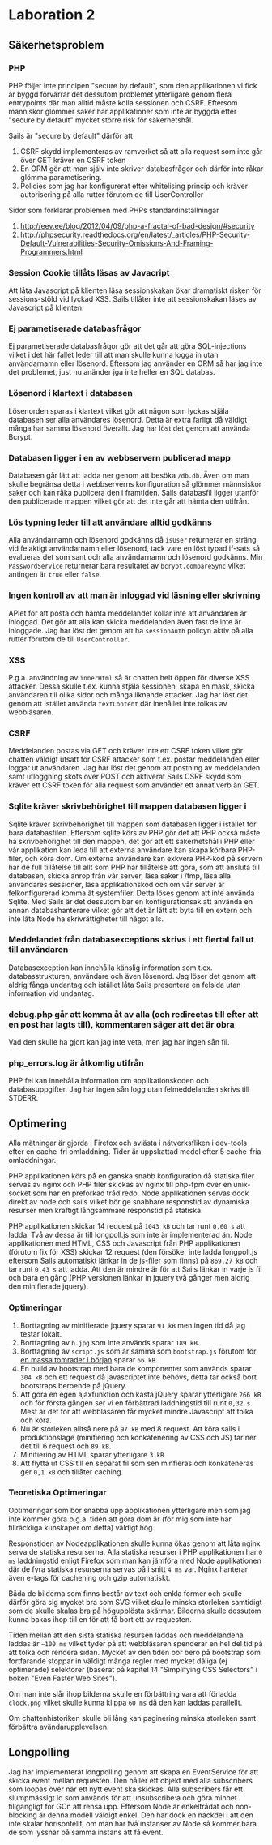 # Laboration 2
## Säkerhetsproblem
### PHP
PHP följer inte principen "secure by default", som den applikationen vi fick är byggd förvärrar det
dessutom problemet ytterligare genom flera entrypoints där man alltid måste kolla sessionen och
CSRF. Eftersom människor glömmer saker har applikationer som inte är byggda efter "secure by default"
mycket större risk för säkerhetshål.

Sails är "secure by default" därför att
1. CSRF skydd implementeras av ramverket så att alla request som inte går över GET kräver en CSRF token
1. En ORM gör att man själv inte skriver databasfrågor och därför inte råkar glömma parametisering.
1. Policies som jag har konfigurerat efter whitelising princip och kräver autorisering på alla rutter
  förutom de till UserController

Sidor som förklarar problemen med PHPs standardinställningar
1. <http://eev.ee/blog/2012/04/09/php-a-fractal-of-bad-design/#security>
1. <http://phpsecurity.readthedocs.org/en/latest/_articles/PHP-Security-Default-Vulnerabilities-Security-Omissions-And-Framing-Programmers.html>

### Session Cookie tillåts läsas av Javacript
Att låta Javascript på klienten läsa sessionskakan ökar dramatiskt risken för sessions-stöld vid
lyckad XSS. Sails tillåter inte att sessionskakan läses av Javascript på klienten.

### Ej parametiserade databasfrågor
Ej parametiserade databasfrågor gör att det går att göra SQL-injections vilket i det här fallet
leder till att man skulle kunna logga in utan användarnamn eller lösenord. Eftersom jag använder en
ORM så har jag inte det problemet, just nu anänder jga inte heller en SQL databas.

### Lösenord i klartext i databasen
Lösenorden sparas i klartext vilket gör att någon som lyckas stjäla databasen ser alla användares
lösenord. Detta är extra farligt då väldigt många har samma lösenord överallt. Jag har löst det
genom att använda Bcrypt.

### Databasen ligger i en av webbservern publicerad mapp
Databasen går lätt att ladda ner genom att besöka `/db.db`. Även om man skulle begränsa detta i
webbserverns konfiguration så glömmer männsiskor saker och kan råka publicera den i framtiden.
Sails databasfil ligger utanför den publicerade mappen vilket gör att det inte går att hämta den
utifrån.

### Lös typning leder till att användare alltid godkänns
Alla användarnamn och lösenord godkänns då `isUser` returnerar en sträng vid felaktigt användarnamn
eller lösenord, tack vare en löst typad if-sats så evalueras det som sant och alla användarnamn
och lösenord godkänns. Min `PasswordService` returnerar bara resultatet av `bcrypt.compareSync`
vilket antingen är `true` eller `false`.

### Ingen kontroll av att man är inloggad vid läsning eller skrivning
APIet för att posta och hämta meddelandet kollar inte att användaren är inloggad. Det gör att alla
kan skicka meddelanden även fast de inte är inloggade. Jag har löst det genom att ha `sessionAuth`
policyn aktiv på alla rutter förutom de till `UserController`.

### XSS
P.g.a. användning av `innerHtml` så är chatten helt öppen för diverse XSS attacker. Dessa skulle t.ex.
kunna stjäla sessionen, skapa en mask, skicka användaren till olika sidor och många liknande attacker.
Jag har löst det genom att istället använda `textContent` där inehållet inte tolkas av webbläsaren.

### CSRF
Meddelanden postas via GET och kräver inte ett CSRF token vilket gör chatten väldigt utsatt för CSRF
attacker som t.ex. postar meddelanden eller loggar ut användaren. Jag har löst det genom att
postning av meddelanden samt utloggning sköts över POST och aktiverat Sails CSRF skydd som kräver
ett CSRF token för alla request som använder ett annat verb än GET.

### Sqlite kräver skrivbehörighet till mappen databasen ligger i
Sqlite kräver skrivbehörighet till mappen som databasen ligger i istället för bara databasfilen.
Eftersom sqlite körs av PHP gör det att PHP också måste ha skrivbehörighet till den mappen, det gör
att ett säkerhetshål i PHP eller vår applikation kan leda till att externa användare kan skapa
körbara PHP-filer, och köra dom. Om externa användare kan exkvera PHP-kod på servern har de full
tillåtelse till allt som PHP har tillåtelse att göra, som att ansluta till databasen, skicka anrop
från vår server, läsa saker i /tmp, läsa alla användares sessioner, läsa applikationskod och om vår
server är felkonfigurerad komma åt systemfiler.
Detta löses genom att inte använda Sqlite. Med Sails är det dessutom bar en konfigurationsak att
använda en annan databashanterare vilket gör att det är lätt att byta till en extern och inte låta
Node ha skrivrättigheter till något alls.

### Meddelandet från databasexceptions skrivs i ett flertal fall ut till användaren
Databasexception kan innehålla känslig information som t.ex. databasstrukturen, användare och även
lösenord. Jag löser det genom att aldrig fånga undantag och istället låta Sails presentera en felsida
utan information vid undantag.

### debug.php går att komma åt av alla (och redirectas till efter att en post har lagts till), kommentaren säger att det är obra
Vad den skulle ha gjort kan jag inte veta, men jag har ingen sån fil.

### php_errors.log är åtkomlig utifrån
PHP fel kan innehålla information om applikationskoden och databasuppgifter. Jag har ingen sån logg
utan felmeddelanden skrivs till STDERR.

## Optimering
Alla mätningar är gjorda i Firefox och avlästa i nätverksfliken i dev-tools efter en cache-fri omladdning.
Tider är uppskattad medel efter 5 cache-fria omladdningar.

PHP applikationen körs på en ganska snabb konfiguration då statiska filer servas av nginx och PHP
filer skickas av nginx till php-fpm över en unix-socket som har en preforkad tråd redo.
Node applikationen servas dock direkt av node och sails vilket bör ge snabbare responstid av
dynamiska resurser men kraftigt långsammare responstid på statiska.

PHP applikationen skickar 14 request på `1043 kB` och tar runt `0,60 s` att ladda. Två av dessa är
till longpoll.js som inte är implementerad än.
Node applikationen med HTML, CSS och Javascript från PHP applikationen (förutom fix för XSS) skickar
12 request (den försöker inte ladda longpoll.js eftersom Sails automatiskt länkar in de js-filer
som finns) på `869,27 kB` och tar runt `0,43 s` att ladda. Att den är mindre är för att Sails
länkar in varje js fil och bara en gång (PHP versionen länkar in jquery två gånger men aldrig den
minifierade jquery). 

### Optimeringar
1. Borttagning av minifierade jquery sparar `91 kB` men ingen tid då jag testar lokalt.
1. Borttagning av `b.jpg` som inte används sparar `189 kB`.
1. Borttagning av `script.js` som är samma som `bootstrap.js` förutom för [en massa tomrader i början](script.js.diff)
  sparar `66 kB`.
1. En build av bootstrap med bara de komponenter som används sparar `304 kB` och ett request då
  javascriptet inte behövs, detta tar också bort bootstraps beroende på jQuery.
1. Att göra en egen ajaxfunktion och kasta jQuery sparar ytterligare `266 kB` och för första gången
  ser vi en förbättrad laddningstid till runt `0,32 s`. Mest är det för att webbläsaren får
  mycket mindre Javascript att tolka och köra.
1. Nu är storleken alltså nere på `97 kB` med 8 request. Att köra sails i produktionsläge
  (minifiering och konkatenering av CSS och JS) tar ner det till 6 request och `89 kB`.
1. Minifiering av HTML sparar ytterligare `3 kB`
1. Att flytta ut CSS till en separat fil som sen minfieras och konkateneras ger `0,1 kB` och
  tillåter caching.

### Teoretiska Optimeringar
Optimeringar som bör snabba upp applikationen ytterligare men som jag inte kommer göra p.g.a.
tiden att göra dom är (för mig som inte har tillräckliga kunskaper om detta) väldigt hög.

Responstiden av Nodeapplikationen skulle kunna ökas genom att låta nginx serva de statiska resurserna.
Alla statiska resurser i PHP applikationen har `0 ms` laddningstid enligt Firefox som man kan jämföra
med Node applikationen där de fyra statiska resurserna servas på i snitt `4 ms` var.
Nginx hanterar även e-tags för cachening och gzip automatiskt.

Båda de bilderna som finns består av text och enkla former och skulle därför göra sig mycket bra som
SVG vilket skulle minska storleken samtidigt som de skulle skalas bra på högupplösta skärmar.
Bilderna skulle dessutom kunna bakas ihop till en för att få bort ett av requesten.

Tiden mellan att den sista statiska resursen laddas och meddelandena laddas är `~100 ms` vilket
tyder på att webbläsaren spenderar en hel del tid på att tolka och rendera sidan. Mycket av den tiden
bör bero på bootstrap som fortfarande stoppar in väldigt många regler med mycket dåliga (ej optimerade)
selektorer (baserat på kapitel 14 "Simplifying CSS Selectors" i boken "Even Faster Web Sites").

Om man inte slår ihop bilderna skulle en förbättring vara att förladda `clock.png` vilket skulle
kunna klippa `60 ms` då den kan laddas parallellt.

Om chattenhistoriken skulle bli lång kan paginering minska storleken samt förbättra avändarupplevelsen.

## Longpolling
Jag har implementerat longpolling genom att skapa en EventService för att skicka event mellan
requesten. Den håller ett objekt med alla subscribers som loopas över när ett nytt event ska skickas.
Alla subscribers får ett slumpmässigt id som används för att unsubscribe:a och göra minnet
tillgängligt för GCn att rensa upp. Eftersom Node är enkeltrådat och non-blocking är denna modell
väldigt enkel. Den har dock en nackdel i att den inte skalar horisontellt, om man har två instanser
av Node så kommer bara de som lyssnar på samma instans att få event.
